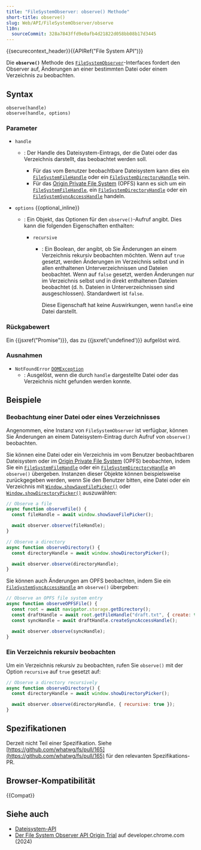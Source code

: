 ```yaml
---
title: "FileSystemObserver: observe() Methode"
short-title: observe()
slug: Web/API/FileSystemObserver/observe
l10n:
  sourceCommit: 328a7843ffd9e0afb4d21822d058bb08b17d3445
---
```


{{securecontext_header}}{{APIRef("File System API")}}

Die **`observe()`** Methode des [`FileSystemObserver`](/de/docs/Web/API/FileSystemObserver)-Interfaces fordert den Observer auf, Änderungen an einer bestimmten Datei oder einem Verzeichnis zu beobachten.

## Syntax

```js-nolint
observe(handle)
observe(handle, options)
```

### Parameter

- `handle`

  - : Der Handle des Dateisystem-Eintrags, der die Datei oder das Verzeichnis darstellt, das beobachtet werden soll.

    - Für das vom Benutzer beobachtbare Dateisystem kann dies ein [`FileSystemFileHandle`](/de/docs/Web/API/FileSystemFileHandle) oder ein [`FileSystemDirectoryHandle`](/de/docs/Web/API/FileSystemDirectoryHandle) sein.
    - Für das [Origin Private File System](/de/docs/Web/API/File_System_API/Origin_private_file_system) (OPFS) kann es sich um ein [`FileSystemFileHandle`](/de/docs/Web/API/FileSystemFileHandle), ein [`FileSystemDirectoryHandle`](/de/docs/Web/API/FileSystemDirectoryHandle) oder ein [`FileSystemSyncAccessHandle`](/de/docs/Web/API/FileSystemSyncAccessHandle) handeln.

- `options` {{optional_inline}}

  - : Ein Objekt, das Optionen für den `observe()`-Aufruf angibt. Dies kann die folgenden Eigenschaften enthalten:

    - `recursive`

      - : Ein Boolean, der angibt, ob Sie Änderungen an einem Verzeichnis rekursiv beobachten möchten. Wenn auf `true` gesetzt, werden Änderungen im Verzeichnis selbst und in allen enthaltenen Unterverzeichnissen und Dateien beobachtet. Wenn auf `false` gesetzt, werden Änderungen nur im Verzeichnis selbst und in direkt enthaltenen Dateien beobachtet (d. h. Dateien in Unterverzeichnissen sind ausgeschlossen). Standardwert ist `false`.

        Diese Eigenschaft hat keine Auswirkungen, wenn `handle` eine Datei darstellt.

### Rückgabewert

Ein {{jsxref("Promise")}}, das zu {{jsxref('undefined')}} aufgelöst wird.

### Ausnahmen

- `NotFoundError` [`DOMException`](/de/docs/Web/API/DOMException)
  - : Ausgelöst, wenn die durch `handle` dargestellte Datei oder das Verzeichnis nicht gefunden werden konnte.

## Beispiele

### Beobachtung einer Datei oder eines Verzeichnisses

Angenommen, eine Instanz von `FileSystemObserver` ist verfügbar, können Sie Änderungen an einem Dateisystem-Eintrag durch Aufruf von `observe()` beobachten.

Sie können eine Datei oder ein Verzeichnis im vom Benutzer beobachtbaren Dateisystem oder im [Origin Private File System](/de/docs/Web/API/File_System_API/Origin_private_file_system) (OPFS) beobachten, indem Sie ein [`FileSystemFileHandle`](/de/docs/Web/API/FileSystemFileHandle) oder ein [`FileSystemDirectoryHandle`](/de/docs/Web/API/FileSystemDirectoryHandle) an `observe()` übergeben. Instanzen dieser Objekte können beispielsweise zurückgegeben werden, wenn Sie den Benutzer bitten, eine Datei oder ein Verzeichnis mit [`Window.showSaveFilePicker()`](/de/docs/Web/API/Window/showSaveFilePicker) oder [`Window.showDirectoryPicker()`](/de/docs/Web/API/Window/showDirectoryPicker) auszuwählen:

```js
// Observe a file
async function observeFile() {
  const fileHandle = await window.showSaveFilePicker();

  await observer.observe(fileHandle);
}

// Observe a directory
async function observeDirectory() {
  const directoryHandle = await window.showDirectoryPicker();

  await observer.observe(directoryHandle);
}
```

Sie können auch Änderungen am OPFS beobachten, indem Sie ein [`FileSystemSyncAccessHandle`](/de/docs/Web/API/FileSystemSyncAccessHandle) an `observe()` übergeben:

```js
// Observe an OPFS file system entry
async function observeOPFSFile() {
  const root = await navigator.storage.getDirectory();
  const draftHandle = await root.getFileHandle("draft.txt", { create: true });
  const syncHandle = await draftHandle.createSyncAccessHandle();

  await observer.observe(syncHandle);
}
```

### Ein Verzeichnis rekursiv beobachten

Um ein Verzeichnis rekursiv zu beobachten, rufen Sie `observe()` mit der Option `recursive` auf `true` gesetzt auf:

```js
// Observe a directory recursively
async function observeDirectory() {
  const directoryHandle = await window.showDirectoryPicker();

  await observer.observe(directoryHandle, { recursive: true });
}
```

## Spezifikationen

Derzeit nicht Teil einer Spezifikation. Siehe [https://github.com/whatwg/fs/pull/165](https://github.com/whatwg/fs/pull/165) für den relevanten Spezifikations-PR.

## Browser-Kompatibilität

{{Compat}}

## Siehe auch

- [Dateisystem-API](/de/docs/Web/API/File_System_API)
- [Der File System Observer API Origin Trial](https://developer.chrome.com/blog/file-system-observer#stop-observing-the-file-system) auf developer.chrome.com (2024)
